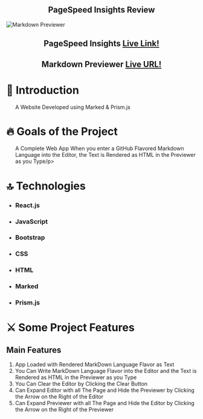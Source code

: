 <h2 align='center'>PageSpeed Insights Review</h2>
<img alt='Markdown Previewer' src='https://github.com/Mostafa-Ali-A/Markdown-Previewer/assets/72570901/8627c7a5-1408-46e2-a313-727c2e069abe'></img>
<h2>
  <p align='center'>PageSpeed Insights
<a href='https://pagespeed.web.dev/'>Live Link!</a>
    </p>
</h2>
<h2>
  <p align='center'>Markdown Previewer 
<a href='https://mostafa-ali-a.github.io/Markdown-Previewer/'>Live URL!</a>
    </p>
</h2>
<h1>
📝 Introduction
  </h1>
  <ul>
  <p>A Website Developed using Marked & Prism.js</p>
    </ul>
  <h1>
🔥 Goals of the Project
  </h1>
  <ul>
  <p>
   A Complete Web App When you enter a GitHub Flavored Markdown Language into the Editor, the Text is Rendered as HTML in the Previewer as you Type/p>
    </ul>
  <h1>
🔝 Technologies
  </h1>
  <ul>
    <li>
  <h3>React.js</h3>
   </li>
   <li>
  <h3>JavaScript</h3>
   </li>
   <li>
  <h3>Bootstrap</h3>
   </li>
   <li>
  <h3>CSS</h3>
   </li>
   <li>
  <h3>HTML</h3>
   </li>
   <li>
  <h3>Marked</h3>
   </li>
   <li>
  <h3>Prism.js</h3>
   </li>
  </ul>
<h1>
 ⚔️ Some Project Features
</h1>
<h2>Main Features</h2>
<ol>
 <li>App Loaded with Rendered MarkDown Language Flavor as Text</li>
 <li>You Can Write MarkDown Language Flavor into the Editor and the Text is Rendered as HTML in the Previewer as you Type</li>
 <li>You Can Clear the Editor by Clicking the Clear Button</li>
 <li>Can Expand Editor with all The Page and Hide the Previewer by Clicking the Arrow on the Right of the Editor</li>
 <li>Can Expand Previewer with all The Page and Hide the Editor by Clicking the Arrow on the Right of the Previewer</li>
</ol>
